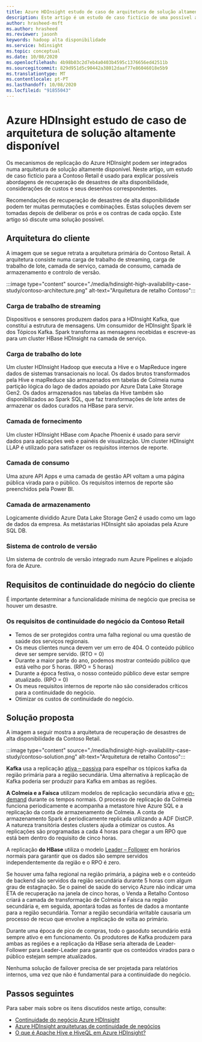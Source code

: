 ```yaml
---
title: Azure HDInsight estudo de caso de arquitetura de solução altamente disponível
description: Este artigo é um estudo de caso fictício de uma possível arquitetura de solução Azure HDInsight altamente disponível.
author: hrasheed-msft
ms.author: hrasheed
ms.reviewer: jasonh
keywords: hadoop alta disponibilidade
ms.service: hdinsight
ms.topic: conceptual
ms.date: 10/08/2020
ms.openlocfilehash: 4b98b03c2d7eb4a0403b4595c1376656ed42511b
ms.sourcegitcommit: 829d951d5c90442a38012daaf77e86046018e5b9
ms.translationtype: MT
ms.contentlocale: pt-PT
ms.lasthandoff: 10/08/2020
ms.locfileid: "91855043"
---
```

# <a name="azure-hdinsight-highly-available-solution-architecture-case-study"></a>Azure HDInsight estudo de caso de arquitetura de solução altamente disponível

Os mecanismos de replicação do Azure HDInsight podem ser integrados numa arquitetura de solução altamente disponível. Neste artigo, um estudo de caso fictício para a Contoso Retail é usado para explicar possíveis abordagens de recuperação de desastres de alta disponibilidade, considerações de custos e seus desenhos correspondentes.

Recomendações de recuperação de desastres de alta disponibilidade podem ter muitas permutações e combinações. Estas soluções devem ser tomadas depois de deliberar os prós e os contras de cada opção. Este artigo só discute uma solução possível.

## <a name="customer-architecture"></a>Arquitetura do cliente

A imagem que se segue retrata a arquitetura primária do Contoso Retail. A arquitetura consiste numa carga de trabalho de streaming, carga de trabalho de lote, camada de serviço, camada de consumo, camada de armazenamento e controlo de versão.

:::image type="content" source="./media/hdinsight-high-availability-case-study/contoso-architecture.png" alt-text="Arquitetura de retalho Contoso":::

### <a name="streaming-workload"></a>Carga de trabalho de streaming

Dispositivos e sensores produzem dados para a HDInsight Kafka, que constitui a estrutura de mensagens. Um consumidor de HDInsight Spark lê dos Tópicos Kafka. Spark transforma as mensagens recebidas e escreve-as para um cluster HBase HDInsight na camada de serviço.

### <a name="batch-workload"></a>Carga de trabalho do lote

Um cluster HDInsight Hadoop que executa a Hive e o MapReduce ingere dados de sistemas transacionais no local. Os dados brutos transformados pela Hive e mapReduce são armazenados em tabelas de Colmeia numa partição lógica do lago de dados apoiado por Azure Data Lake Storage Gen2. Os dados armazenados nas tabelas da Hive também são disponibilizados ao Spark SQL, que faz transformações de lote antes de armazenar os dados curados na HBase para servir.

### <a name="serving-layer"></a>Camada de fornecimento

Um cluster HDInsight HBase com Apache Phoenix é usado para servir dados para aplicações web e painéis de visualização. Um cluster HDInsight LLAP é utilizado para satisfazer os requisitos internos de reporte.

### <a name="consumption-layer"></a>Camada de consumo

Uma azure API Apps e uma camada de gestão API voltam a uma página pública virada para o público. Os requisitos internos de reporte são preenchidos pela Power BI.

### <a name="storage-layer"></a>Camada de armazenamento

Logicamente dividido Azure Data Lake Storage Gen2 é usado como um lago de dados da empresa. As metástarias HDInsight são apoiadas pela Azure SQL DB.

### <a name="version-control-system"></a>Sistema de controlo de versão

Um sistema de controlo de versão integrado num Azure Pipelines e alojado fora de Azure.

## <a name="customer-business-continuity-requirements"></a>Requisitos de continuidade do negócio do cliente

É importante determinar a funcionalidade mínima de negócio que precisa se houver um desastre.

### <a name="contoso-retails-business-continuity-requirements"></a>Os requisitos de continuidade do negócio da Contoso Retail

* Temos de ser protegidos contra uma falha regional ou uma questão de saúde dos serviços regionais.
* Os meus clientes nunca devem ver um erro de 404. O conteúdo público deve ser sempre servido. (RTO = 0)  
* Durante a maior parte do ano, podemos mostrar conteúdo público que está velho por 5 horas. (RPO = 5 horas)
* Durante a época festiva, o nosso conteúdo público deve estar sempre atualizado. (RPO = 0)
* Os meus requisitos internos de reporte não são considerados críticos para a continuidade do negócio.
* Otimizar os custos de continuidade do negócio.

## <a name="proposed-solution"></a>Solução proposta

A imagem a seguir mostra a arquitetura de recuperação de desastres de alta disponibilidade da Contoso Retail.

:::image type="content" source="./media/hdinsight-high-availability-case-study/contoso-solution.png" alt-text="Arquitetura de retalho Contoso":::

**Kafka** usa a replicação [ativa – passiva](hdinsight-business-continuity-architecture.md#apache-kafka) para espelhar os tópicos kafka da região primária para a região secundária. Uma alternativa à replicação de Kafka poderia ser produzir para Kafka em ambas as regiões.

**A Colmeia e a Faísca** utilizam modelos de replicação secundária ativa e [on-demand](hdinsight-business-continuity-architecture.md#apache-spark) durante os tempos normais. O processo de replicação da Colmeia funciona periodicamente e acompanha a metastore hive Azure SQL e a replicação da conta de armazenamento de Colmeia. A conta de armazenamento Spark é periodicamente replicada utilizando a ADF DistCP. A natureza transitória destes clusters ajuda a otimizar os custos. As replicações são programadas a cada 4 horas para chegar a um RPO que está bem dentro do requisito de cinco horas.

A replicação **do HBase** utiliza o modelo [Leader – Follower](hdinsight-business-continuity-architecture.md#apache-hbase) em horários normais para garantir que os dados são sempre servidos independentemente da região e o RPO é zero.

Se houver uma falha regional na região primária, a página web e o conteúdo de backend são servidos da região secundária durante 5 horas com algum grau de estagnação. Se o painel de saúde do serviço Azure não indicar uma ETA de recuperação na janela de cinco horas, o Venda a Retalho Contoso criará a camada de transformação de Colmeia e Faísca na região secundária e, em seguida, apontará todas as fontes de dados a montante para a região secundária. Tornar a região secundária writable causaria um processo de recuo que envolve a replicação de volta ao primário.

Durante uma época de pico de compras, todo o gasoduto secundário está sempre ativo e em funcionamento. Os produtores de Kafka produzem para ambas as regiões e a replicação da HBase seria alterada de Leader-Follower para Leader-Leader para garantir que os conteúdos virados para o público estejam sempre atualizados.

Nenhuma solução de failover precisa de ser projetada para relatórios internos, uma vez que não é fundamental para a continuidade do negócio.

## <a name="next-steps"></a>Passos seguintes

Para saber mais sobre os itens discutidos neste artigo, consulte:

* [Continuidade do negócio Azure HDInsight](./hdinsight-business-continuity.md)
* [Azure HDInsight arquiteturas de continuidade de negócios](./hdinsight-business-continuity-architecture.md)
* [O que é Apache Hive e HiveQL em Azure HDInsight?](./hadoop/hdinsight-use-hive.md)
